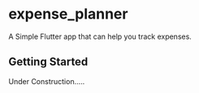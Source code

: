 # expense_planner

A Simple Flutter app that can help you track expenses.

## Getting Started
Under Construction.....
